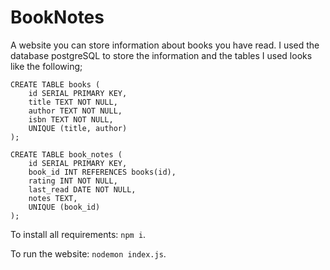 # BookNotes
A website you can store information about books you have read.
I used the database postgreSQL to store the information and the tables I used looks like the following;

```
CREATE TABLE books (
	id SERIAL PRIMARY KEY,
	title TEXT NOT NULL,
	author TEXT NOT NULL,
	isbn TEXT NOT NULL,
	UNIQUE (title, author)
);
```
```
CREATE TABLE book_notes (
	id SERIAL PRIMARY KEY,
	book_id INT REFERENCES books(id),
	rating INT NOT NULL,
	last_read DATE NOT NULL,
	notes TEXT,
	UNIQUE (book_id)
);
```

To install all requirements: `npm i`.

To run the website: `nodemon index.js`.
